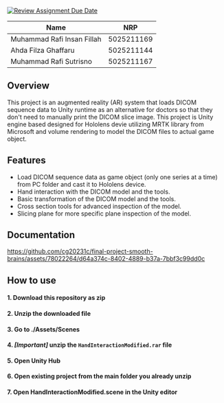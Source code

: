 [![Review Assignment Due Date](https://classroom.github.com/assets/deadline-readme-button-24ddc0f5d75046c5622901739e7c5dd533143b0c8e959d652212380cedb1ea36.svg)](https://classroom.github.com/a/p3tAls-C)

| Name      | NRP |
| ----------- | ----------- |
| Muhammad Rafi Insan Fillah      | 5025211169       |
| Ahda Filza Ghaffaru   | 5025211144        |
| Muhammad Rafi Sutrisno   | 5025211167        |

## Overview

This project is an augmented reality (AR) system that loads DICOM sequence data to Unity runtime as an alternative for doctors so that they don't need to manually print the DICOM slice image. This project is Unity engine based designed for Hololens devie utilizing MRTK library from Microsoft and volume rendering to model the DICOM files to actual game object. 

## Features

- Load DICOM sequence data as game object (only one series at a time) from PC folder and cast it to Hololens device.
- Hand interaction with the DICOM model and the tools.
- Basic transformation of the DICOM model and the tools.
- Cross section tools for advanced inspection of the model.
- Slicing plane for more specific plane inspection of the model.

## Documentation

https://github.com/cg20231c/final-project-smooth-brains/assets/78022264/d64a374c-8402-4889-b37a-7bbf3c99dd0c

## How to use
#### 1. Download this repository as zip
#### 2. Unzip the downloaded file
#### 3. Go to ./Assets/Scenes
#### 4. *[Important]* unzip the `HandInteractionModified.rar` file
#### 5. Open Unity Hub
#### 6. Open existing project from the main folder you already unzip
#### 7. Open HandInteractionModified.scene in the Unity editor
